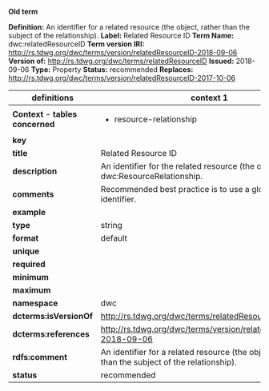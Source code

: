 **Old term**

**Definition:** An identifier for a related resource (the object, rather than the subject of the relationship).
**Label:** Related Resource ID
**Term Name:** dwc:relatedResourceID
**Term version IRI:** http://rs.tdwg.org/dwc/terms/version/relatedResourceID-2018-09-06
**Version of:** http://rs.tdwg.org/dwc/terms/relatedResourceID
**Issued:** 2018-09-06
**Type:** Property
**Status:** recommended
**Replaces:** http://rs.tdwg.org/dwc/terms/version/relatedResourceID-2017-10-06


| definitions | context 1 |
|-|-|
| **Context - tables concerned** | <ul><li>resource-relationship</li></ul> |
| **key** |  |
| **title** | Related Resource ID |
| **description** | An identifier for the related resource (the object) of a dwc:ResourceRelationship. |
| **comments** | Recommended best practice is to use a globally unique identifier. |
| **example** |  |
| **type** | string |
| **format** | default |
| **unique** |  |
| **required** |  |
| **minimum** |  |
| **maximum** |  |
| **namespace** | dwc |
| **dcterms:isVersionOf** | http://rs.tdwg.org/dwc/terms/relatedResourceID |
| **dcterms:references** | http://rs.tdwg.org/dwc/terms/version/relatedResourceID-2018-09-06 |
| **rdfs:comment** | An identifier for a related resource (the object, rather than the subject of the relationship). |
| **status** | recommended |
